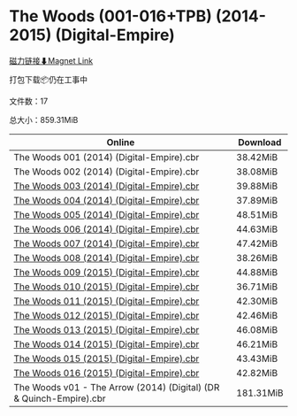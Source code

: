 # The Woods (001-016+TPB) (2014-2015) (Digital-Empire)

[磁力链接⬇Magnet Link](magnet:?xt=urn:btih:a2ae337c7a4aec6817b0b491c41c7223a1cd0b87&dn=The%20Woods%20%28001-016%2BTPB%29%20%282014-2015%29%20%28Digital-Empire%29)

打包下载📦仍在工事中

文件数：17

总大小：859.31MiB

Online | Download
--- | ---
The Woods 001 (2014) (Digital-Empire).cbr | 38.42MiB
The Woods 002 (2014) (Digital-Empire).cbr | 38.08MiB
[The Woods 003 (2014) (Digital-Empire).cbr](https://github.com/alicewish/markdown/blob/master/comic/Woods-003-2014-Digital-Empire-cbr.md) | 39.88MiB
[The Woods 004  (2014) (Digital-Empire).cbr](https://github.com/alicewish/markdown/blob/master/comic/Woods-004-2014-Digital-Empire-cbr.md) | 37.89MiB
[The Woods 005 (2014) (Digital-Empire).cbr](https://github.com/alicewish/markdown/blob/master/comic/Woods-005-2014-Digital-Empire-cbr.md) | 48.51MiB
[The Woods 006 (2014) (Digital-Empire).cbr](https://github.com/alicewish/markdown/blob/master/comic/Woods-006-2014-Digital-Empire-cbr.md) | 44.63MiB
[The Woods 007 (2014) (Digital-Empire).cbr](https://github.com/alicewish/markdown/blob/master/comic/Woods-007-2014-Digital-Empire-cbr.md) | 47.42MiB
[The Woods 008 (2014) (Digital-Empire).cbr](https://github.com/alicewish/markdown/blob/master/comic/Woods-008-2014-Digital-Empire-cbr.md) | 38.26MiB
[The Woods 009 (2015) (Digital-Empire).cbr](https://github.com/alicewish/markdown/blob/master/comic/Woods-009-2015-Digital-Empire-cbr.md) | 44.88MiB
[The Woods 010 (2015) (Digital-Empire).cbr](https://github.com/alicewish/markdown/blob/master/comic/Woods-010-2015-Digital-Empire-cbr.md) | 36.71MiB
[The Woods 011 (2015) (Digital-Empire).cbr](https://github.com/alicewish/markdown/blob/master/comic/Woods-011-2015-Digital-Empire-cbr.md) | 42.30MiB
[The Woods 012 (2015) (Digital-Empire).cbr](https://github.com/alicewish/markdown/blob/master/comic/Woods-012-2015-Digital-Empire-cbr.md) | 42.46MiB
[The Woods 013 (2015) (Digital-Empire).cbr](https://github.com/alicewish/markdown/blob/master/comic/Woods-013-2015-Digital-Empire-cbr.md) | 46.08MiB
[The Woods 014 (2015) (Digital-Empire).cbr](https://github.com/alicewish/markdown/blob/master/comic/Woods-014-2015-Digital-Empire-cbr.md) | 46.21MiB
[The Woods 015 (2015) (Digital-Empire).cbr](https://github.com/alicewish/markdown/blob/master/comic/Woods-015-2015-Digital-Empire-cbr.md) | 43.43MiB
[The Woods 016 (2015) (Digital-Empire).cbr](https://github.com/alicewish/markdown/blob/master/comic/Woods-016-2015-Digital-Empire-cbr.md) | 42.82MiB
The Woods v01 - The Arrow (2014) (Digital) (DR & Quinch-Empire).cbr | 181.31MiB